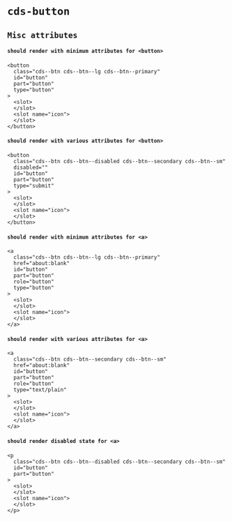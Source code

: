 # `cds-button`

## `Misc attributes`

#### `should render with minimum attributes for <button>`

```
<button
  class="cds--btn cds--btn--lg cds--btn--primary"
  id="button"
  part="button"
  type="button"
>
  <slot>
  </slot>
  <slot name="icon">
  </slot>
</button>

```

#### `should render with various attributes for <button>`

```
<button
  class="cds--btn cds--btn--disabled cds--btn--secondary cds--btn--sm"
  disabled=""
  id="button"
  part="button"
  type="submit"
>
  <slot>
  </slot>
  <slot name="icon">
  </slot>
</button>

```

#### `should render with minimum attributes for <a>`

```
<a
  class="cds--btn cds--btn--lg cds--btn--primary"
  href="about:blank"
  id="button"
  part="button"
  role="button"
  type="button"
>
  <slot>
  </slot>
  <slot name="icon">
  </slot>
</a>

```

#### `should render with various attributes for <a>`

```
<a
  class="cds--btn cds--btn--secondary cds--btn--sm"
  href="about:blank"
  id="button"
  part="button"
  role="button"
  type="text/plain"
>
  <slot>
  </slot>
  <slot name="icon">
  </slot>
</a>

```

#### `should render disabled state for <a>`

```
<p
  class="cds--btn cds--btn--disabled cds--btn--secondary cds--btn--sm"
  id="button"
  part="button"
>
  <slot>
  </slot>
  <slot name="icon">
  </slot>
</p>

```
